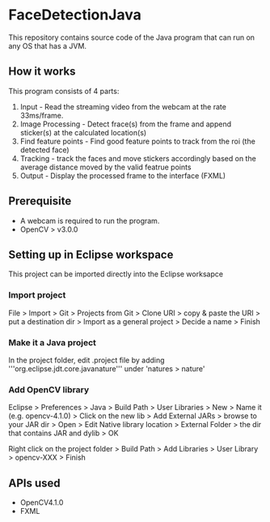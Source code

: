 # FaceDetectionJava

This repository contains source code of the Java program that can run on any OS that has a JVM.

## How it works
This program consists of 4 parts:
  1. Input - Read the streaming video from the webcam at the rate 33ms/frame.
  2. Image Processing - Detect frace(s) from the frame and append sticker(s) at the calculated location(s)
  3. Find feature points - Find good feature points to track from the roi (the detected face)
  4. Tracking - track the faces and move stickers accordingly based on the average distance moved by the valid featrue points
  5. Output - Display the processed frame to the interface (FXML)


## Prerequisite
* A webcam is required to run the program.
* OpenCV > v3.0.0

## Setting up in Eclipse workspace
This project can be imported directly into the Eclipse worksapce

### Import project
File > Import > Git > Projects from Git > Clone URI > copy & paste the URI > put a destination dir > Import as a general project > Decide a name > Finish

### Make it a Java project
In the project folder, edit .project file by adding '''org.eclipse.jdt.core.javanature''' under 'natures > nature'

### Add OpenCV library
Eclipse > Preferences > Java > Build Path > User Libraries > New > Name it (e.g. opencv-4.1.0) > Click on the new lib > Add External JARs > browse to your JAR dir > Open > Edit Native library location > External Folder > the dir that contains JAR and dylib > OK

Right click on the project folder > Build Path > Add Libraries > User Library > opencv-XXX > Finish

  
## APIs used
* OpenCV4.1.0
* FXML
